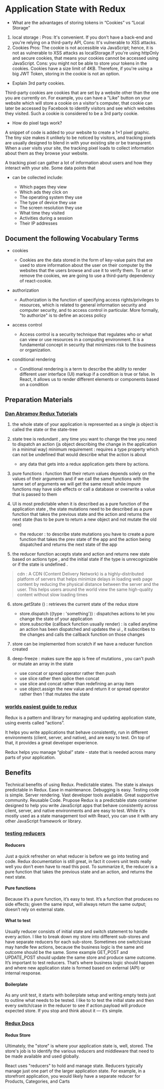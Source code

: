 # Application State with Redux


* What are the advantages of storing tokens in “Cookies” vs “Local Storage”
1. local storage : 
Pros: It's convenient. If you don't have a back-end and you're relying on a third-party API, 
Cons: It's vulnerable to XSS attacks.
2. Cookies
Pros: The cookie is not accessible via JavaScript; hence, it is not as vulnerable to XSS attacks as localStorage.If you're using httpOnly and secure cookies, that means your cookies cannot be accessed using JavaScript. 
Cons: you might not be able to store your tokens in the cookies. Cookies have a size limit of 4KB. Therefore, if you're using a big JWT Token, storing in the cookie is not an option.

* Explain 3rd party cookies.


Third-party cookies are cookies that are set by a website other than the one you are currently on. For example, you can have a "Like" button on your website which will store a cookie on a visitor's computer, that cookie can later be accessed by Facebook to identify visitors and see which websites they visited. Such a cookie is considered to be a 3rd party cookie.

* How do pixel tags work?

A snippet of code is added to your website to create a 1×1 pixel graphic. The tiny size makes it unlikely to be noticed by visitors, and tracking pixels are usually designed to blend in with your existing site or be transparent. When a user visits your site, the tracking pixel loads to collect information about them as they browse your website.

A tracking pixel can gather a lot of information about users and how they interact with your site. Some data points that 
- can be collected include:

    - Which pages they view
    - Which ads they click on
    - The operating system they use
    - The type of device they use
    - The screen resolution they use
    - What time they visited
    - Activities during a session
    - Their IP addresses

## Document the following Vocabulary Terms

* cookies
    * Cookies are the data stored in the form of key-value pairs that are used to store information about the user on their computer by the websites that the users browse and use it to verify them. To set or remove the cookies, we are going to use a third-party dependency of react-cookie.

* authorization
    * Authorization is the function of specifying access rights/privileges to resources, which is related to general information security and computer security, and to access control in particular. More formally, "to authorize" is to define an access policy

* access control
    * Access control is a security technique that regulates who or what can view or use resources in a computing environment. It is a fundamental concept in security that minimizes risk to the business or organization.

* conditional rendering
    * Conditional rendering is a term to describe the ability to render different user interface (UI) markup if a condition is true or false. In React, it allows us to render different elements or components based on a condition


## Preparation Materials
### [Dan Abramov Redux Tutorials](https://egghead.io/courses/fundamentals-of-redux-course-from-dan-abramov-bd5cc867)
1. the whole state of your application is represented as a single js object is called the state or the state-tree

2. state tree is redundant , any time you want to change the tree you need to dispatch an action (js object describing the change in the application in a minimal way) minimum requirement : requires a type property which can not be undefined that would describe what the action is about
    - any data that gets into a redux application gets there by actions.

3. pure functions : function that their return values depends solely on the values of their arguments and if we call the same functions with the same set of arguments we will get the same result while impure functions may have side effects or call a database or overwrite a value that is passed to them

4. UI is most predictable when it is described as a pure function of the application state , the state mutations need to be described as a pure function  that takes the previous state and the action and returns the next state (has to be pure to return a new object and not mutate the old one)
    - the reducer : to describe state mutations you have to create a pure function that takes the prev state of the app and the action being dispatched and returns the next state of the app 

5. the reducer function accepts state and action and returns new state based on actions type , and the initial state if the type is unrecognizable or if the state is undefined . 

> cdn : A CDN (Content Delivery Network) is a highly-distributed platform of servers that helps minimize delays in loading web page content by reducing the physical distance between the server and the user. This helps users around the world view the same high-quality content without slow loading times

6. store.getState () : retrieves the current state of the redux store 
    - store.dispatch ({type : 'something'})  : dispatches actions to let you change the state of your application 
    - store.subscribe (callback function usually render) : is called anytime an action has been dispatched and updates the ui ,  it subscribes to the changes and calls the callback function on those changes 

7. store can be implemented from scratch if we have a reducer function created 

8. deep-freeze : makes sure the app is free of mutations , you can't push or mutate an array in the state
    - use concat or spread operator rather then push
    - use slice rather then splice then concat
    - use slice and concat rather than redefining an array item 
    - use object.assign the new value and return it or spread operator rather then ! that mutates the state 
   
### [worlds easiest guide to redux](https://www.freecodecamp.org/news/understanding-redux-the-worlds-easiest-guide-to-beginning-redux-c695f45546f6/)
Redux is a pattern and library for managing and updating application state, using events called “actions”.

It helps you write applications that behave consistently, run in different environments (client, server, and native), and are easy to test. On top of that, it provides a great developer experience.

Redux helps you manage “global” state - state that is needed across many parts of your application.

## Benefits
Technical benefits of using Redux.
Predictable states. The state is always predictable in Redux.
Ease in maintenance. 
Debugging is easy. 
Testing code is simple.
Server rendering. 
Vast developer tools available. 
Great supportive community. 
Reusable Code.
Prupose
Redux is a predictable state container designed to help you write JavaScript apps that behave consistently across client, server, and native environments and are easy to test. While it's mostly used as a state management tool with React, you can use it with any other JavaScript framework or library.

### [testing reducers](https://medium.com/@netxm/testing-redux-reducers-with-jest-6653abbfe3e1)

#### Reducers
Just a quick refresher on what reducer is before we go into testing and code. Redux documentation is still great, in fact it covers unit tests really well you don’t even have to read this post. To summarize it, the reducer is a pure function that takes the previous state and an action, and returns the next state.

#### Pure functions
Because it’s a pure function, it’s easy to test. It’s a function that produces no side effects; given the same input, will always return the same output; doesn’t rely on external state.

#### What to test
Usually reducer consists of initial state and switch statement to handle every action. I like to break down my store into different sub-stores and have separate reducers for each sub-store. Sometimes one switch/case may handle few actions, because the business logic is the same and outcome should be the same. Some example GET_POST and UPDATE_POST should update the same store and produce same outcome.
It’s important to test reducers. That’s where business logic should happen and where new application state is formed based on external (API) or internal response.

#### Boilerplate
As any unit test, it starts with boilerplate setup and writing empty tests just to outline what needs to be tested. I like to to test the initial state and then every switch/case in the reducer to see if action.payload will produce expected store. If you stop and think about it — it’s simple.
### [Redux Docs](https://redux.js.org/)

#### Redux Store
Ultimately, the "store" is where your application state is, well, stored. The store's job is to identify the various reducers and middleware that need to be made available and used globally.

React uses "reducers" to hold and manage state. Reducers typically manage just one part of the larger application state. For example, in a storefront application, you would likely have a separate reducer for Products, Categories, and Carts